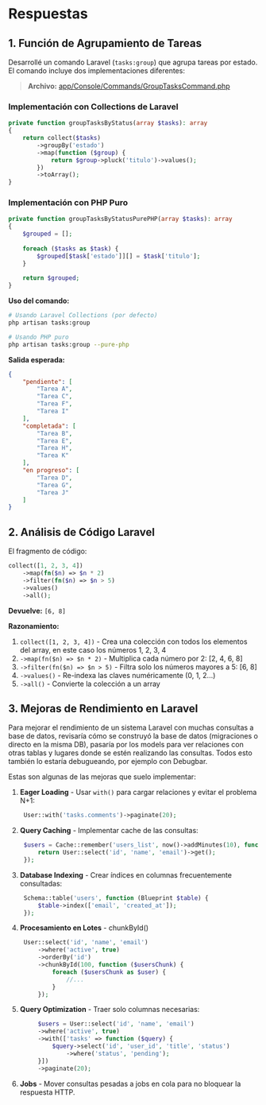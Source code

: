 # Respuestas

## 1. Función de Agrupamiento de Tareas

Desarrollé un comando Laravel (`tasks:group`) que agrupa tareas por estado. El comando incluye dos implementaciones diferentes:

> **Archivo:** [app/Console/Commands/GroupTasksCommand.php](app/Console/Commands/GroupTasksCommand.php)

### Implementación con Collections de Laravel
```php
private function groupTasksByStatus(array $tasks): array
{
    return collect($tasks)
        ->groupBy('estado')
        ->map(function ($group) {
            return $group->pluck('titulo')->values();
        })
        ->toArray();
}
```

### Implementación con PHP Puro
```php
private function groupTasksByStatusPurePHP(array $tasks): array
{
    $grouped = [];
    
    foreach ($tasks as $task) {
        $grouped[$task['estado']][] = $task['titulo'];
    }
    
    return $grouped;
}
```

**Uso del comando:**
```bash
# Usando Laravel Collections (por defecto)
php artisan tasks:group

# Usando PHP puro
php artisan tasks:group --pure-php
```

**Salida esperada:**
```json
{
    "pendiente": [
        "Tarea A",
        "Tarea C",
        "Tarea F",
        "Tarea I"
    ],
    "completada": [
        "Tarea B",
        "Tarea E",
        "Tarea H",
        "Tarea K"
    ],
    "en progreso": [
        "Tarea D",
        "Tarea G",
        "Tarea J"
    ]
}
```


## 2. Análisis de Código Laravel

El fragmento de código:
```php
collect([1, 2, 3, 4])
    ->map(fn($n) => $n * 2)
    ->filter(fn($n) => $n > 5)
    ->values()
    ->all();
```

**Devuelve:** `[6, 8]`

**Razonamiento:**
1. `collect([1, 2, 3, 4])` - Crea una colección con todos los elementos del array, en este caso los números 1, 2, 3, 4
2. `->map(fn($n) => $n * 2)` - Multiplica cada número por 2: [2, 4, 6, 8]
3. `->filter(fn($n) => $n > 5)` - Filtra solo los números mayores a 5: [6, 8]
4. `->values()` - Re-indexa las claves numéricamente (0, 1, 2...)
5. `->all()` - Convierte la colección a un array

## 3. Mejoras de Rendimiento en Laravel

Para mejorar el rendimiento de un sistema Laravel con muchas consultas a base de datos, revisaría cómo se construyó la base de datos (migraciones o directo en la misma DB), pasaría por los models para ver relaciones con otras tablas y lugares donde se estén realizando las consultas. Todos esto también lo estaría debugueando, por ejemplo con Debugbar. 

Estas son algunas de las mejoras que suelo implementar:

1. **Eager Loading** - Usar `with()` para cargar relaciones y evitar el problema N+1:
   ```php
    User::with('tasks.comments')->paginate(20);
   ```

2. **Query Caching** - Implementar cache de las consultas:
   ```php
    $users = Cache::remember('users_list', now()->addMinutes(10), function () {
        return User::select('id', 'name', 'email')->get();
    });
   ```

3. **Database Indexing** - Crear índices en columnas frecuentemente consultadas:
   ```php
    Schema::table('users', function (Blueprint $table) {
        $table->index(['email', 'created_at']);
    });
   ```

4. **Procesamiento en Lotes** - chunkById()
   ```php
    User::select('id', 'name', 'email')
        ->where('active', true)
        ->orderBy('id')
        ->chunkById(100, function ($usersChunk) {
            foreach ($usersChunk as $user) {
                //...
            }
        });
   ```

5. **Query Optimization** - Traer solo columnas necesarias:
   ```php
        $users = User::select('id', 'name', 'email')
        ->where('active', true)
        ->with(['tasks' => function ($query) {
            $query->select('id', 'user_id', 'title', 'status')
                ->where('status', 'pending');
        }])
        ->paginate(20);
   ```

6. **Jobs** - Mover consultas pesadas a jobs en cola para no bloquear la respuesta HTTP.